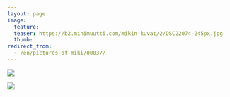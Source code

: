 ```yaml
---
layout: page
image:
  feature:
  teaser: https://b2.minimuutti.com/mikin-kuvat/2/DSC22074-245px.jpg
  thumb:
redirect_from:
  - /en/pictures-of-miki/00037/
---
```


![](https://b2.minimuutti.com/mikin-kuvat/2/DSC22074-800px.jpg)

![](https://b2.minimuutti.com/mikin-kuvat/2/DSC22075-800px.jpg)
